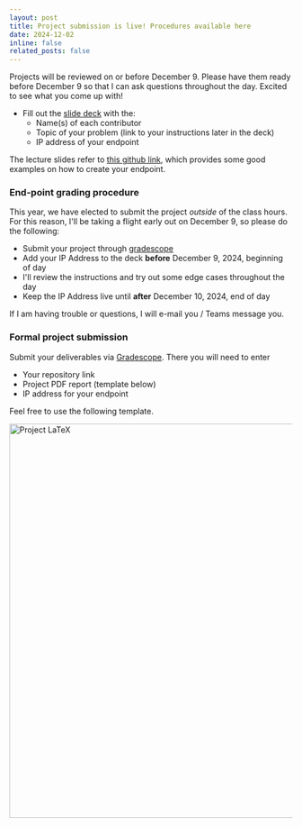 ```yaml
---
layout: post
title: Project submission is live! Procedures available here
date: 2024-12-02
inline: false
related_posts: false
---
```


Projects will be reviewed on or before December 9. Please have them ready before December 9 so that I can ask questions throughout the day. Excited to see what you come up with!

* Fill out the [slide deck](https://docs.google.com/presentation/d/1VO-SAmfm3smmDhVn6AkyK-SZTDURDILz9xCFx_0OiAA) with the:
  * Name(s) of each contributor
  * Topic of your problem (link to your instructions later in the deck)
  * IP address of your endpoint

The lecture slides refer to [this github link](https://github.com/kni-neu/streamlit_cloudrun/tree/main), which provides some good examples on how to create your endpoint.

### End-point grading procedure

This year, we have elected to submit the project _outside_ of the class hours. For this reason, I'll be taking a flight early out on December 9, so please do the following:

* Submit your project through [gradescope](http://gradescope.com)
* Add your IP Address to the deck **before** December 9, 2024, beginning of day
* I'll review the instructions and try out some edge cases throughout the day
* Keep the IP Address live until **after** December 10, 2024, end of day

If I am having trouble or questions, I will e-mail you / Teams message you. 

### Formal project submission

Submit your deliverables via [Gradescope](http://gradescope.com). There you will need to enter

* Your repository link
* Project PDF report (template below)
* IP address for your endpoint

Feel free to use the following template.

[<img src="../../assets/img/project-latex.png" alt="Project LaTeX" style="width:700px">](https://www.overleaf.com/project/64e2ee609dd6f4b743ea664e)
